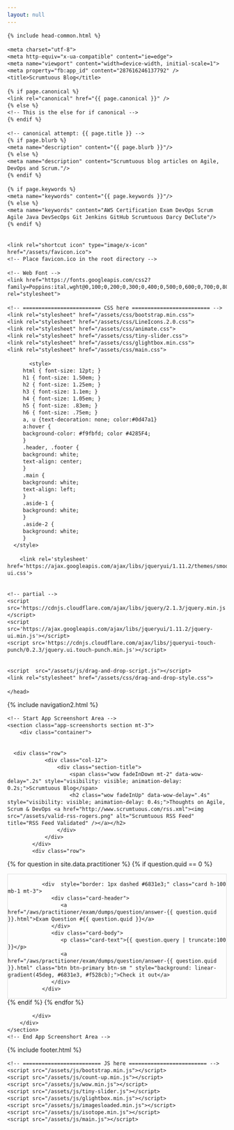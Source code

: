 ```yaml
---
layout: null
---
```


<!DOCTYPE html>
<html class="no-js" lang="en">
<head>
	
	{% include head-common.html %} 
	
    <meta charset="utf-8">
    <meta http-equiv="x-ua-compatible" content="ie=edge">
	<meta name="viewport" content="width=device-width, initial-scale=1">
	<meta property="fb:app_id" content="287616246137792" />   
    <title>Scrumtuous Blog</title>
	
	{% if page.canonical %}
	<link rel="canonical" href="{{ page.canonical }}" />
	{% else %}
	<!-- This is the else for if canonical -->	   
	{% endif %}
	
	<!-- canonical attempt: {{ page.title }} -->
	{% if page.blurb %}
	<meta name="description" content="{{ page.blurb }}"/>   
	{% else %}
	<meta name="description" content="Scrumtuous blog articles on Agile, DevOps and Scrum."/>   
	{% endif %}

	{% if page.keywords %}
	<meta name="keywords" content="{{ page.keywords }}"/>	  
	{% else %}
	<meta name="keywords" content="AWS Certification Exam DevOps Scrum Agile Java DevSecOps Git Jenkins GitHub Scrumtuous Darcy DeClute"/>	   
	{% endif %}
	
    
    <link rel="shortcut icon" type="image/x-icon" href="/assets/favicon.ico">
    <!-- Place favicon.ico in the root directory -->

    <!-- Web Font -->
    <link href="https://fonts.googleapis.com/css2?family=Poppins:ital,wght@0,100;0,200;0,300;0,400;0,500;0,600;0,700;0,800;0,900;1,100;1,200;1,300;1,400;1,500;1,600;1,700;1,800;1,900&amp;display=swap" rel="stylesheet">

    <!-- ========================= CSS here ========================= -->
    <link rel="stylesheet" href="/assets/css/bootstrap.min.css">
    <link rel="stylesheet" href="/assets/css/LineIcons.2.0.css">
    <link rel="stylesheet" href="/assets/css/animate.css">
    <link rel="stylesheet" href="/assets/css/tiny-slider.css">
    <link rel="stylesheet" href="/assets/css/glightbox.min.css">
    <link rel="stylesheet" href="/assets/css/main.css">
	
		   <style>
         html { font-size: 12pt; }	
         h1 { font-size: 1.50em; }
         h2 { font-size: 1.25em; }
         h3 { font-size: 1.1em; }
         h4 { font-size: 1.05em; }
         h5 { font-size: .83em; }
         h6 { font-size: .75em; }
         a, u {text-decoration: none; color:#0d47a1}  
         a:hover {
         background-color: #f9fbfd; color #4285F4;
         }
         .header, .footer {
         background: white;
         text-align: center;
         }
         .main {
         background: white;
         text-align: left;
         }
         .aside-1 {
         background: white;
         }
         .aside-2 {
         background: white;
         }
      </style>
	  
	    <link rel='stylesheet' href='https://ajax.googleapis.com/ajax/libs/jqueryui/1.11.2/themes/smoothness/jquery-ui.css'>

  
	<!-- partial -->
	<script src='https://cdnjs.cloudflare.com/ajax/libs/jquery/2.1.3/jquery.min.js'></script>
	<script src='https://ajax.googleapis.com/ajax/libs/jqueryui/1.11.2/jquery-ui.min.js'></script>
	<script src='https://cdnjs.cloudflare.com/ajax/libs/jqueryui-touch-punch/0.2.3/jquery.ui.touch-punch.min.js'></script>


	<script  src="/assets/js/drag-and-drop-script.js"></script>
	<link rel="stylesheet" href="/assets/css/drag-and-drop-style.css">

	</head>

<body>

{% include navigation2.html %} 
	

    <!-- Start App Screenshort Area -->
    <section class="app-screenshorts section mt-3">
        <div class="container">
		
		
	  <div class="row">
                <div class="col-12">
                    <div class="section-title">
                        <span class="wow fadeInDown mt-2" data-wow-delay=".2s" style="visibility: visible; animation-delay: 0.2s;">Scrumtuous Blog</span>
                        <h2 class="wow fadeInUp" data-wow-delay=".4s" style="visibility: visible; animation-delay: 0.4s;">Thoughts on Agile, Scrum & DevOps <a href="http://www.scrumtuous.com/rss.xml"><img src="/assets/valid-rss-rogers.png" alt="Scrumtuous RSS Feed" title="RSS Feed Validated" /></a></h2>
                    </div>
                </div>
            </div>
            <div class="row">
			
			
					
			
{% for question in site.data.practitioner %}
{% if question.quid  == 0 %}		
<div style="border: 1px solid #DEDEDE;" class="main col col-12 col-sm-6 col-md-4 col-lg-3  mb-3 mt-3 d-flex align-items-stretch d-flex flex-column">

                
               <div  style="border: 1px dashed #6831e3;" class="card h-100 mb-1 mt-3">
                  <div class="card-header">
                     <a href="/aws/practitioner/exam/dumps/question/answer-{{ question.quid }}.html">Exam Question #{{ question.quid }}</a>
                  </div>
                  <div class="card-body">
                     <p class="card-text">{{ question.query | truncate:100 }}</p>
                     <a href="/aws/practitioner/exam/dumps/question/answer-{{ question.quid }}.html" class="btn btn-primary btn-sm " style="background: linear-gradient(45deg, #6831e3, #f528cb);">Check it out</a>
                  </div>
               </div> 
               



</div>
{% endif %}
{% endfor %}

            </div>
        </div>
    </section>
    <!-- End App Screenshort Area -->
	
{% include footer.html %} 

    <!-- ========================= JS here ========================= -->
    <script src="/assets/js/bootstrap.min.js"></script>
    <script src="/assets/js/count-up.min.js"></script>
    <script src="/assets/js/wow.min.js"></script>
    <script src="/assets/js/tiny-slider.js"></script>
    <script src="/assets/js/glightbox.min.js"></script>
    <script src="/assets/js/imagesloaded.min.js"></script>
    <script src="/assets/js/isotope.min.js"></script>
    <script src="/assets/js/main.js"></script>
   




</body></html>




















